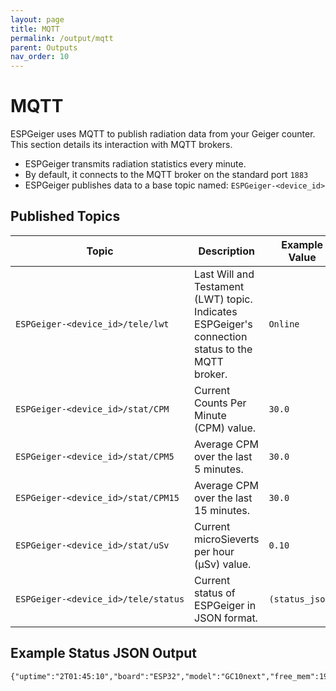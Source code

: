 ```yaml
---
layout: page
title: MQTT
permalink: /output/mqtt
parent: Outputs
nav_order: 10
---
```


# MQTT

ESPGeiger uses MQTT to publish radiation data from your Geiger counter. This section details its interaction with MQTT brokers.

- ESPGeiger transmits radiation statistics every minute.
- By default, it connects to the MQTT broker on the standard port `1883`
- ESPGeiger publishes data to a base topic named: `ESPGeiger‑<device_id>`

## Published Topics
| Topic | Description |  Example Value | Publish Interval |
|---|---|---|---|
`ESPGeiger‑<device_id>/tele/lwt` | Last Will and Testament (LWT) topic. Indicates ESPGeiger's connection status to the MQTT broker. | `Online` | -
`ESPGeiger‑<device_id>/stat/CPM` | Current Counts Per Minute (CPM) value. | `30.0` | 60
`ESPGeiger‑<device_id>/stat/CPM5` | Average CPM over the last 5 minutes. | `30.0` | 60
`ESPGeiger‑<device_id>/stat/CPM15` | Average CPM over the last 15 minutes. | `30.0` | 60
`ESPGeiger‑<device_id>/stat/uSv` | Current microSieverts per hour (μSv) value. | `0.10` | 60
`ESPGeiger‑<device_id>/tele/status` | Current status of ESPGeiger in JSON format. | `(status_json)` | 60

## Example Status JSON Output

```
{"uptime":"2T01:45:10","board":"ESP32","model":"GC10next","free_mem":191552,"ssid":"Wifi","ip":"192.168.1.123","rssi":-24}
````